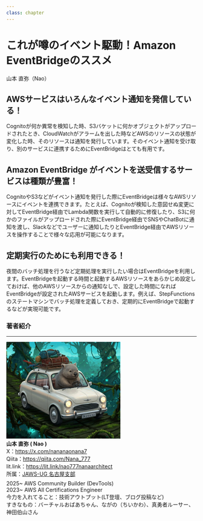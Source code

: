 ```yaml
---
class: chapter
---
```


# これが噂のイベント駆動！Amazon EventBridgeのススメ

<div class="flush-right">
山本 直弥（Nao）
</div>


## AWSサービスはいろんなイベント通知を発信している！
Cognitoが何か異常を検知した時、S3バケットに何かオブジェクトがアップロードされたとき、CloudWatchがアラームを出した時などAWSのリソースの状態が変化した時、そのリソースは通知を発行しています。そのイベント通知を受け取り、別のサービスに連携するためにEventBridgeはとても有用です。

## Amazon EventBridge がイベントを送受信するサービスは種類が豊富！
CognitoやS3などがイベント通知を発行した際にEventBridgeは様々なAWSリソースにイベントを連携できます。たとえば、Cognitoが検知した意図せぬ変更に対してEventBridge経由でLambda関数を実行して自動的に修復したり、S3に何かのファイルがアップロードされた際にEventBridge経由でSNSやChatBotに通知を渡し、Slackなどでユーザーに通知したりとEventBridge経由でAWSリソースを操作することで様々な応用が可能になります。

## 定期実行のためにも利用できる！
夜間のバッチ処理を行うなど定期処理を実行したい場合はEventBridgeを利用します。EventBridgeを起動する時間と起動するAWSリソースをあらかじめ設定しておけば、他のAWSリソースからの通知なしで、設定した時間になればEventBridgeが設定されたAWSサービスを起動します。例えば、StepFunctionsのステートマシンでバッチ処理を定義しておき、定期的にEventBridgeで起動するなどが実現可能です。


### 著者紹介

---

<div class="author-profile">
    <img src="images/naosan.jpg" width="60%">
    <div>
        <div>
            <b>山本 直弥 ( Nao )</b></br> 
            X：<a href="https://x.com/nananaonana7">https://x.com/nananaonana7</a></br> 
            Qiita：<a href="https://qiita.com/Nana_777">https://qiita.com/Nana_777</a></br> 
            lit.link：<a href="https://qiita.com/Nana_777">https://lit.link/nao777nanaarchitect</a></br> 
            所属：<a href="https://jawsug-nagoya.connpass.com/">JAWS-UG 名古屋支部</a>
        </div>
    </div>
</div>
<p style="margin-top: 0.5em; margin-bottom: 2em;">
2025~ AWS Community Builder (DevTools) </br> 
2023~ AWS All Certifications Engineer </br> 
今力を入れてること：技術アウトプット(LT登壇、ブログ投稿など) </br> 
すきなもの：バーチャルおばあちゃん、ながの（ちいかわ）、真勇者ルーサー、神田伯山さん </br> 
</p>